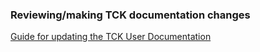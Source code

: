 ### Reviewing/making TCK documentation changes

[Guide for updating the TCK User Documentation](https://github.com/eclipse-ee4j/jakartaee-tck/wiki/Guide-For-Updating-the-TCK-User-Documentation-(Jakarta-EE-9))
